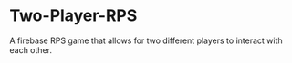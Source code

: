 # Two-Player-RPS
A firebase RPS game that allows for two different players to interact with each other.
